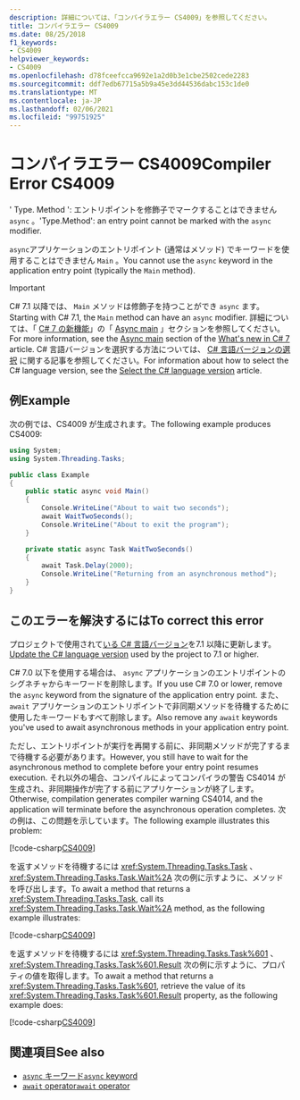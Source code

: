 ```yaml
---
description: 詳細については、「コンパイラエラー CS4009」を参照してください。
title: コンパイラエラー CS4009
ms.date: 08/25/2018
f1_keywords:
- CS4009
helpviewer_keywords:
- CS4009
ms.openlocfilehash: d78fceefcca9692e1a2d0b3e1cbe2502cede2283
ms.sourcegitcommit: ddf7edb67715a5b9a45e3dd44536dabc153c1de0
ms.translationtype: MT
ms.contentlocale: ja-JP
ms.lasthandoff: 02/06/2021
ms.locfileid: "99751925"
---
```

# <a name="compiler-error-cs4009"></a><span data-ttu-id="57011-103">コンパイラエラー CS4009</span><span class="sxs-lookup"><span data-stu-id="57011-103">Compiler Error CS4009</span></span>

<span data-ttu-id="57011-104">' Type. Method ': エントリポイントを修飾子でマークすることはできません `async` 。</span><span class="sxs-lookup"><span data-stu-id="57011-104">'Type.Method': an entry point cannot be marked with the `async` modifier.</span></span>

<span data-ttu-id="57011-105">`async`アプリケーションのエントリポイント (通常はメソッド) でキーワードを使用することはできません `Main` 。</span><span class="sxs-lookup"><span data-stu-id="57011-105">You cannot use the `async` keyword in the application entry point (typically the `Main` method).</span></span>

> [!IMPORTANT]
> <span data-ttu-id="57011-106">C# 7.1 以降では、 `Main` メソッドは修飾子を持つことができ `async` ます。</span><span class="sxs-lookup"><span data-stu-id="57011-106">Starting with C# 7.1, the `Main` method can have an `async` modifier.</span></span> <span data-ttu-id="57011-107">詳細については、「 [C# 7 の新機能](../whats-new/csharp-7.md)」の「 [Async main](../whats-new/csharp-7.md#async-main) 」セクションを参照してください。</span><span class="sxs-lookup"><span data-stu-id="57011-107">For more information, see the [Async main](../whats-new/csharp-7.md#async-main) section of the [What's new in C# 7](../whats-new/csharp-7.md) article.</span></span> <span data-ttu-id="57011-108">C# 言語バージョンを選択する方法については、 [C# 言語バージョンの選択](../language-reference/configure-language-version.md) に関する記事を参照してください。</span><span class="sxs-lookup"><span data-stu-id="57011-108">For information about how to select the C# language version, see the [Select the C# language version](../language-reference/configure-language-version.md) article.</span></span>

## <a name="example"></a><span data-ttu-id="57011-109">例</span><span class="sxs-lookup"><span data-stu-id="57011-109">Example</span></span>

<span data-ttu-id="57011-110">次の例では、CS4009 が生成されます。</span><span class="sxs-lookup"><span data-stu-id="57011-110">The following example produces CS4009:</span></span>

```csharp
using System;
using System.Threading.Tasks;

public class Example
{
    public static async void Main()
    {
        Console.WriteLine("About to wait two seconds");
        await WaitTwoSeconds();
        Console.WriteLine("About to exit the program");
    }

    private static async Task WaitTwoSeconds()
    {
        await Task.Delay(2000);
        Console.WriteLine("Returning from an asynchronous method");
    }
}
```

## <a name="to-correct-this-error"></a><span data-ttu-id="57011-111">このエラーを解決するには</span><span class="sxs-lookup"><span data-stu-id="57011-111">To correct this error</span></span>

<span data-ttu-id="57011-112">プロジェクトで使用されて[いる C# 言語バージョン](../language-reference/configure-language-version.md)を7.1 以降に更新します。</span><span class="sxs-lookup"><span data-stu-id="57011-112">[Update the C# language version](../language-reference/configure-language-version.md) used by the project to 7.1 or higher.</span></span>

<span data-ttu-id="57011-113">C# 7.0 以下を使用する場合は、 `async` アプリケーションのエントリポイントのシグネチャからキーワードを削除します。</span><span class="sxs-lookup"><span data-stu-id="57011-113">If you use C# 7.0 or lower, remove the `async` keyword from the signature of the application entry point.</span></span> <span data-ttu-id="57011-114">また、 `await` アプリケーションのエントリポイントで非同期メソッドを待機するために使用したキーワードもすべて削除します。</span><span class="sxs-lookup"><span data-stu-id="57011-114">Also remove any `await` keywords you've used to await asynchronous methods in your application entry point.</span></span>

<span data-ttu-id="57011-115">ただし、エントリポイントが実行を再開する前に、非同期メソッドが完了するまで待機する必要があります。</span><span class="sxs-lookup"><span data-stu-id="57011-115">However, you still have to wait for the asynchronous method to complete before your entry point resumes execution.</span></span> <span data-ttu-id="57011-116">それ以外の場合、コンパイルによってコンパイラの警告 CS4014 が生成され、非同期操作が完了する前にアプリケーションが終了します。</span><span class="sxs-lookup"><span data-stu-id="57011-116">Otherwise, compilation generates compiler warning CS4014, and the application will terminate before the asynchronous operation completes.</span></span> <span data-ttu-id="57011-117">次の例は、この問題を示しています。</span><span class="sxs-lookup"><span data-stu-id="57011-117">The following example illustrates this problem:</span></span>

[!code-csharp[CS4009](~/samples/snippets/csharp/misc/cs4009-1.cs)]

<span data-ttu-id="57011-118">を返すメソッドを待機するには <xref:System.Threading.Tasks.Task> 、 <xref:System.Threading.Tasks.Task.Wait%2A> 次の例に示すように、メソッドを呼び出します。</span><span class="sxs-lookup"><span data-stu-id="57011-118">To await a method that returns a <xref:System.Threading.Tasks.Task>, call its <xref:System.Threading.Tasks.Task.Wait%2A> method, as the following example illustrates:</span></span>

[!code-csharp[CS4009](~/samples/snippets/csharp/misc/cs4009-2.cs)]

<span data-ttu-id="57011-119">を返すメソッドを待機するには <xref:System.Threading.Tasks.Task%601> 、 <xref:System.Threading.Tasks.Task%601.Result> 次の例に示すように、プロパティの値を取得します。</span><span class="sxs-lookup"><span data-stu-id="57011-119">To await a method that returns a <xref:System.Threading.Tasks.Task%601>, retrieve the value of its <xref:System.Threading.Tasks.Task%601.Result> property, as the following example does:</span></span>

[!code-csharp[CS4009](~/samples/snippets/csharp/misc/cs4009-3.cs)]

## <a name="see-also"></a><span data-ttu-id="57011-120">関連項目</span><span class="sxs-lookup"><span data-stu-id="57011-120">See also</span></span>

- [<span data-ttu-id="57011-121">`async` キーワード</span><span class="sxs-lookup"><span data-stu-id="57011-121">`async` keyword</span></span>](../language-reference/keywords/async.md)
- [<span data-ttu-id="57011-122">`await` operator</span><span class="sxs-lookup"><span data-stu-id="57011-122">`await` operator</span></span>](../language-reference/operators/await.md)
